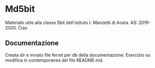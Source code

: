 # Md5bit
Materiale utile alla classe 5bit dell'istituto I. Manzetti di Aosta. AS: 2019-2020.
Ciao

## Documentazione
Creata dir e inviato file ferret per db della documentazione.
Esercizio su modifica in contemporanea del file README.md.
